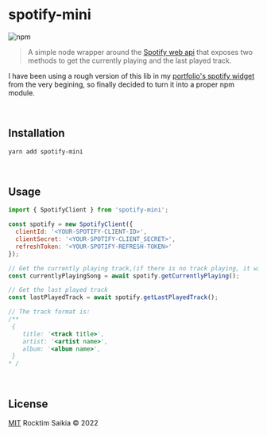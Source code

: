 # spotify-mini

![npm](https://img.shields.io/npm/v/spotify-mini?style=flat-square&color=success&logo=npm)

> A simple node wrapper around the [Spotify web api](https://developer.spotify.com/documentation/web-api/) that exposes two methods to get the currently playing and the last played track.<br/>

I have been using a rough version of this lib in my [portfolio's spotify widget](https://rocktimcodes.site) from the very begining, so finally decided to turn it into a proper npm module.

<br/>

## Installation

```bash
yarn add spotify-mini
```

<br/>

## Usage

```javascript
import { SpotifyClient } from 'spotify-mini';

const spotify = new SpotifyClient({
  clientId: '<YOUR-SPOTIFY-CLIENT-ID>',
  clientSecret: '<YOUR-SPOTIFY-CLIENT_SECRET>',
  refreshToken: '<YOUR-SPOTIFY-REFRESH-TOKEN>'
});

// Get the currently playing track,(if there is no track playing, it will return null)
const currentlyPlayingSong = await spotify.getCurrentlyPlaying();

// Get the last played track
const lastPlayedTrack = await spotify.getLastPlayedTrack();

// The track format is:
/**
 {
    title: '<track title>',
    artist: '<artist name>',
    album: '<album name>',
 }
* /
```

<br/>

## License

[MIT](https://choosealicense.com/licenses/mit/) Rocktim Saikia &copy; 2022
